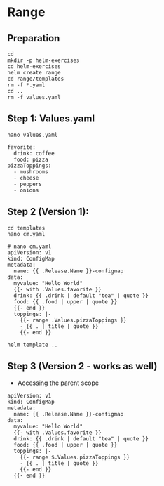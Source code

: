 # Range 

## Preparation

```
cd
mkdir -p helm-exercises
cd helm-exercises 
helm create range
cd range/templates
rm -f *.yaml
cd ..
rm -f values.yaml
```

## Step 1: Values.yaml 

```
nano values.yaml
```

```
favorite:
  drink: coffee
  food: pizza
pizzaToppings:
  - mushrooms
  - cheese
  - peppers
  - onions
```

## Step 2 (Version 1):

```
cd templates
nano cm.yaml
```

```
# nano cm.yaml 
apiVersion: v1
kind: ConfigMap
metadata:
  name: {{ .Release.Name }}-configmap
data:
  myvalue: "Hello World"
  {{- with .Values.favorite }}
  drink: {{ .drink | default "tea" | quote }}
  food: {{ .food | upper | quote }}
  {{- end }}
  toppings: |-
    {{- range .Values.pizzaToppings }}
    - {{ . | title | quote }}
    {{- end }}    
```

```
helm template ..
```

## Step 3 (Version 2 - works as well) 

  * Accessing the parent scope

```
apiVersion: v1
kind: ConfigMap
metadata:
  name: {{ .Release.Name }}-configmap
data:
  myvalue: "Hello World"
  {{- with .Values.favorite }}
  drink: {{ .drink | default "tea" | quote }}
  food: {{ .food | upper | quote }}
  toppings: |-
    {{- range $.Values.pizzaToppings }}
    - {{ . | title | quote }}
    {{- end }}    
  {{- end }}
```
